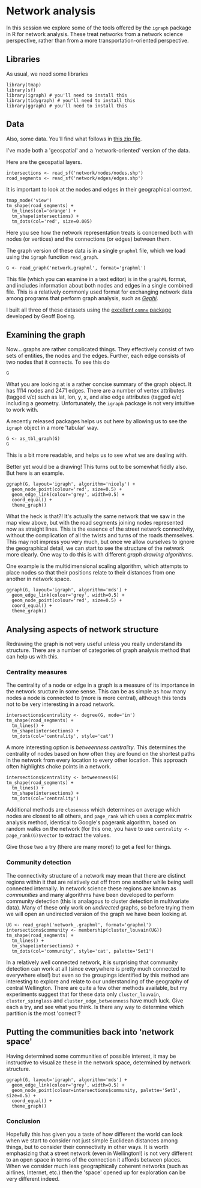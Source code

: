 # Network analysis
In this session we explore some of the tools offered by the `igraph` package in R for network analysis. These treat networks from a network science perspective, rather than from a more transportation-oriented perspective.

## Libraries
As usual, we need some libraries

```{r}
library(tmap)
library(sf)
library(igraph) # you'll need to install this
library(tidygraph) # you'll need to install this
library(ggraph) # you'll need to install this
```

## Data
Also, some data. You'll find what follows in [this zip file](week-11.zip?raw=true).

I've made both a 'geospatial' and a 'network-oriented' version of the data.

Here are the geospatial layers.

```{r}
intersections <- read_sf('network/nodes/nodes.shp')
road_segments <- read_sf('network/edges/edges.shp')
```

It is important to look at the nodes and edges in their geographical context.

```{r}
tmap_mode('view')
tm_shape(road_segments) +
  tm_lines(col='orange') +
  tm_shape(intersections) +
  tm_dots(col='red', size=0.005)
```

Here you see how the network representation treats is concerned both with nodes (or vertices) and the connections (or edges) between them.

The graph version of these data is in a single `graphml` file, which we load using the `igraph` function `read_graph`.

```{r}
G <- read_graph('network.graphml', format='graphml')
```

This file (which you can examine in a text editor) is in the `graphML` format, and includes information about both nodes and edges in a single combined file. This is a relatively commonly used format for exchanging network data among programs that perform graph analysis, such as [*Gephi*](https://gephi.org/).

I built all three of these datasets using the [excellent `osmnx`
package](https://github.com/gboeing/osmnx) developed by Geoff Boeing.

## Examining the graph
Now... graphs are rather complicated things. They effectively consist of two sets of entities, the nodes and the edges. Further, each edge consists of two nodes that it connects. To see this do

```{r}
G
```

What you are looking at is a rather concise summary of the graph object. It has 1114 nodes and 2471 edges. There are a number of vertex attributes (tagged v/c) such as lat, lon, y, x, and also edge attributes (tagged e/c) including a geometry. Unfortunately, the `igraph` package is not very intuitive to work with.

A recently released packages helps us out here by allowing us to see the `igraph` object in a more 'tabular' way.

```{r}
G <- as_tbl_graph(G)
G
```

This is a bit more readable, and helps us to see what we are dealing with.

Better yet would be a drawing! This turns out to be somewhat fiddly also. But here is an example.

```{r}
ggraph(G, layout='igraph', algorithm='nicely') +
  geom_node_point(colour='red', size=0.5) +
  geom_edge_link(colour='grey', width=0.5) +
  coord_equal() +
  theme_graph()
```

What the heck is that?! It's actually the same network that we saw in the map view above, but with the road segments joining nodes represented now as straight lines. This is the essence of the street network connectivity, without the complication of all the twists and turns of the roads themselves. This may not impress you very much, but once we allow ourselves to ignore the geographical detail, we can start to see the structure of the network more clearly. One way to do this is with different *graph drawing algorithms*.

One example is the multidimensional scaling algorithm, which attempts to place nodes so that their positions relate to their distances from one another in network space.

```{r}
ggraph(G, layout='igraph', algorithm='mds') +
  geom_edge_link(colour='grey', width=0.5) +
  geom_node_point(colour='red', size=0.5) +
  coord_equal() +
  theme_graph()
```

## Analysing aspects of network structure
Redrawing the graph is not very useful unless you really understand its structure. There are a number of categories of graph analysis method that can help us with this.

### Centrality measures
The centrality of a node or edge in a graph is a measure of its importance in the network sructure in some sense. This can be as simple as how many nodes a node is connected to (more is more central), although this tends not to be very interesting in a road network.

```{r}
intersections$centrality <- degree(G, mode='in')
tm_shape(road_segments) +
  tm_lines() +
  tm_shape(intersections) +
  tm_dots(col='centrality', style='cat')
```

A more interesting option is *betweenness centrality*. This determines the centrality of nodes based on how often they are found on the shortest paths in the network from every location to every other location. This approach often highlights choke points in a network.

```{r}
intersections$centrality <- betweenness(G)
tm_shape(road_segments) +
  tm_lines() +
  tm_shape(intersections) +
  tm_dots(col='centrality')
```

Additional methods are `closeness` which determines on average which nodes are closest to all others, and `page_rank` which uses a complex matrix analysis method, identical to Google's pagerank algorithm, based on random walks on the network (for this one, you have to use `centrality <- page_rank(G)$vector` to extract the values.

Give those two a try (there are many more!) to get a feel for things.

### Community detection
The connectivity structure of a network may mean that there are distinct regions within it that are relatively cut off from one another while being well connected internally. In network science these regions are known as *communities* and many algorithms have been developed to perform community detection (this is analagous to cluster detection in multivariate data). Many of these only work on *undirected* graphs, so before trying them we will open an undirected version of the graph we have been looking at.

```{r}
UG <- read_graph('network_.graphml', format='graphml')
intersections$community <- membership(cluster_louvain(UG))
tm_shape(road_segments) +
  tm_lines() +
  tm_shape(intersections) +
  tm_dots(col='community', style='cat', palette='Set1')
```

In a relatively well connected network, it is surprising that community detection can work at all (since everywhere is pretty much connected to everywhere else!) but even so the groupings identified by this method are interesting to explore and relate to our understanding of the geography of central Wellington. There are quite a few other methods available, but my experiments suggest that for these data only `cluster_louvain`, `cluster_spinglass` and `cluster_edge_betweenness` have much luck. Give each a try, and see what you think. Is there any way to determine which partition is the most 'correct'?

## Putting the communities back into 'network space'
Having determined some communities of possible interest, it may be instructive to visualize these in the network space, determined by network structure.

```{r}
ggraph(G, layout='igraph', algorithm='mds') +
  geom_edge_link(colour='grey', width=0.5) +
  geom_node_point(colour=intersections$community, palette='Set1', size=0.5) +
  coord_equal() +
  theme_graph()
```

### Conclusion
Hopefully this has given you a taste of how different the world can look when we start to consider not just simple Euclidean distances among things, but to consider their connectivity in other ways. It is worth emphasizing that a street network (even in Wellington!) is not very different to an open space in terms of the connection it affords between places. When we consider much less geographically coherent networks (such as airlines, Internet, etc.) then the 'space' opened up for exploration can be very different indeed.
